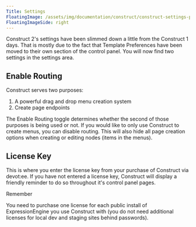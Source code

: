 ```yaml
---
Title: Settings
FloatingImage: /assets/img/documentation/construct/construct-settings-panel.jpg
FloatingImageSide: right
---
```


Construct 2's settings have been slimmed down a little from the Construct 1 days. That is mostly due to the fact that Template Preferences have been moved to their own section of the control panel. You will now find two settings in the settings area.

## Enable Routing

Construct serves two purposes:

1. A powerful drag and drop menu creation system
2. Create page endpoints

The Enable Routing toggle determines whether the second of those purposes is being used or not. If you would like to only use Construct to create menus, you can disable routing. This will also hide all page creation options when creating or editing nodes (items in the menus).

## License Key

This is where you enter the license key from your purchase of Construct via devot:ee. If you have not entered a license key, Construct will display a friendly reminder to do so throughout it's control panel pages.

<div class="content-blocks__note">
	<div class="content-blocks__note-title">Remember</div>
	<p>You need to purchase one license for each public install of ExpressionEngine you use Construct with (you do not need additional licenses for local dev and staging sites behind passwords).</p>
</div>
